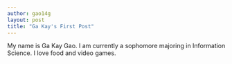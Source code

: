 ```yaml
---
author: gao14g
layout: post
title: "Ga Kay's First Post"
---
```


My name is Ga Kay Gao. I am currently a sophomore majoring in Information Science. I love food and video games.

